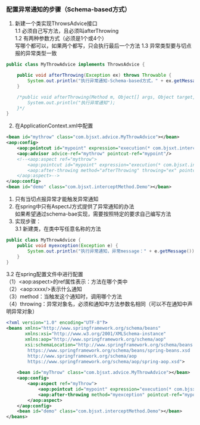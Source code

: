 ### 配置异常通知的步骤（Schema-based方式）
1. 新建一个类实现ThrowsAdvice接口  
1.1 必须自己写方法，且必须叫afterThrowing    
1.2 有两种参数方式（必须是1个或4个）  
写哪个都可以，如果两个都写，只会执行最后一个方法
1.3 异常类型要与切点报的异常类型一致
```java
public class MyThrowAdvice implements ThrowsAdvice {

    public void afterThrowing(Exception ex) throws Throwable {
        System.out.println("执行异常通知-Schema-based方式，" + ex.getMessage());
    }

    /*public void afterThrowing(Method m, Object[] args, Object target, Exception ex) {
        System.out.println("执行异常通知");
    }*/
}
```
2. 在ApplicationContext.xml中配置  
```xml
<bean id="mythrow" class="com.bjsxt.advice.MyThrowAdvice"></bean>
<aop:config>
    <aop:pointcut id="mypoint" expression="execution(* com.bjsxt.interceptMethod.Demo.demo1())"/>
    <aop:advisor advice-ref="mythrow" pointcut-ref="mypoint"/>
    <!--<aop:aspect ref="mythrow">
        <aop:pointcut id="mypoint" expression="execution(* com.bjsxt.interceptMethod.Demo.demo1())"/>
        <aop:after-throwing method="afterThrowing" throwing="ex" pointcut-ref="mypoint"/>
    </aop:aspect>-->
</aop:config>
<bean id="demo" class="com.bjsxt.interceptMethod.Demo"></bean>
```


1. 只有当切点报异常才能触发异常通知  
2. 在spring中只有AspectJ方式提供了异常通知的办法  
如果希望通过schema-bae实现，需要按照特定的要求自己编写方法
3. 实现步骤：  
3.1 新建类，在类中写任意名称的方法
```java
public class MyThrowAdvice {
    public void myexception(Exception e) {
        System.out.println("执行异常通知，异常message：" + e.getMessage());
    }
}
```
3.2 在spring配置文件中进行配置  
（1）&lt;aop:aspect&gt;的ref属性表示：方法在哪个类中  
（2）&lt;aop:xxxx/&gt;表示什么通知  
（3）method：当触发这个通知时，调用哪个方法  
（4）throwing：异常对象名，必须和通知中方法参数名相同（可以不在通知中声明异常对象）
```xml
<?xml version="1.0" encoding="UTF-8"?>
<beans xmlns="http://www.springframework.org/schema/beans"
       xmlns:xsi="http://www.w3.org/2001/XMLSchema-instance"
       xmlns:aop="http://www.springframework.org/schema/aop"
       xsi:schemaLocation="http://www.springframework.org/schema/beans
        https://www.springframework.org/schema/beans/spring-beans.xsd
        http://www.springframework.org/schema/aop
        https://www.springframework.org/schema/aop/spring-aop.xsd">
        
    <bean id="myThrow" class="com.bjsxt.advice.MyThrowAdvice"></bean>
    <aop:config>
        <aop:aspect ref="myThrow">
            <aop:pointcut id="mypoint" expression="execution(* com.bjsxt.interceptMethod.Demo.demo1())"/>
            <aop:after-throwing method="myexception" pointcut-ref="mypoint" throwing="e"/>
        </aop:aspect>
    </aop:config>
    <bean id="demo" class="com.bjsxt.interceptMethod.Demo"></bean>
</beans>
```
